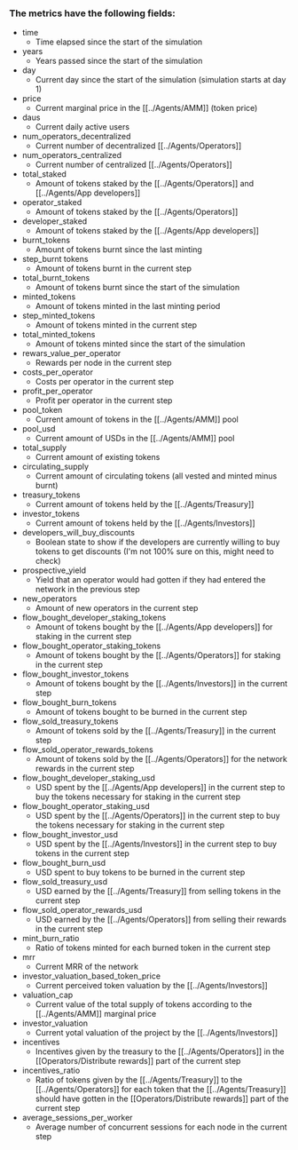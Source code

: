 ### The metrics have the following fields:

- time
	- Time elapsed since the start of the simulation
- years
	- Years passed since the start of the simulation
- day
	- Current day since the start of the simulation (simulation starts at day 1)
- price
	- Current marginal price in the [[../Agents/AMM]] (token price)
- daus
	- Current daily active users
- num_operators_decentralized
	- Current number of decentralized [[../Agents/Operators]]
- num_operators_centralized
	- Current number of centralized [[../Agents/Operators]]
- total_staked
	- Amount of tokens staked by the [[../Agents/Operators]] and [[../Agents/App developers]]
- operator_staked
	- Amount of tokens staked by the [[../Agents/Operators]]
- developer_staked
	- Amount of tokens staked by the [[../Agents/App developers]]
- burnt_tokens
	- Amount of tokens burnt since the last minting
- step_burnt tokens
	- Amount of tokens burnt in the current step
- total_burnt_tokens
	- Amount of tokens burnt since the start of the simulation
- minted_tokens
	- Amount of tokens minted in the last minting period
- step_minted_tokens
	- Amount of tokens minted in the current step
- total_minted_tokens
	- Amount of tokens minted since the start of the simulation
- rewars_value_per_operator
	- Rewards per node in the current step
- costs_per_operator
	- Costs per operator in the current step
- profit_per_operator
	- Profit per operator in the current step
- pool_token
	- Current amount of tokens in the [[../Agents/AMM]] pool
- pool_usd
	- Current amount of USDs in the [[../Agents/AMM]] pool
- total_supply
	- Current amount of existing tokens
- circulating_supply
	- Current amount of circulating tokens (all vested and minted minus burnt)
- treasury_tokens
	- Current amount of tokens held by the [[../Agents/Treasury]]
- investor_tokens
	- Current amount of tokens held by the [[../Agents/Investors]]
- developers_will_buy_discounts
	- Boolean state to show if the developers are currently willing to buy tokens to get discounts (I'm not 100% sure on this, might need to check)
- prospective_yield
	- Yield that an operator would had gotten if they had entered the network in the previous step
- new_operators
	- Amount of new operators in the current step
- flow_bought_developer_staking_tokens
	- Amount of tokens bought by the [[../Agents/App developers]] for staking in the current step
- flow_bought_operator_staking_tokens
	- Amount of tokens bought by the [[../Agents/Operators]] for staking in the current step
- flow_bought_investor_tokens
	- Amount of tokens bought by the [[../Agents/Investors]] in the current step
- flow_bought_burn_tokens
	- Amount of tokens bought to be burned in the current step
- flow_sold_treasury_tokens
	- Amount of tokens sold by the [[../Agents/Treasury]] in the current step
- flow_sold_operator_rewards_tokens
	- Amount of tokens sold by the [[../Agents/Operators]] for the network rewards in the current step
- flow_bought_developer_staking_usd
	- USD spent by the [[../Agents/App developers]] in the current step to buy the tokens necessary for staking in the current step
- flow_bought_operator_staking_usd
	- USD spent by the [[../Agents/Operators]] in the current step to buy the tokens necessary for staking in the current step
- flow_bought_investor_usd
	- USD spent by the [[../Agents/Investors]] in the current step to buy tokens in the current step
- flow_bought_burn_usd
	- USD spent to buy tokens to be burned in the current step
- flow_sold_treasury_usd
	- USD earned by the [[../Agents/Treasury]] from selling tokens in the current step
- flow_sold_operator_rewards_usd
	- USD earned by the [[../Agents/Operators]] from selling their rewards in the current step
- mint_burn_ratio
	- Ratio of tokens minted for each burned token in the current step
- mrr
	- Current MRR of the network
- investor_valuation_based_token_price
	- Current perceived token valuation by the [[../Agents/Investors]]
- valuation_cap
	- Current value of the total supply of tokens according to the [[../Agents/AMM]] marginal price
- investor_valuation
	- Current yotal valuation of the project by the [[../Agents/Investors]]
- incentives
	- Incentives given by the treasury to the [[../Agents/Operators]] in the [[Operators/Distribute rewards]] part of the current step
- incentives_ratio
	- Ratio of tokens given by the [[../Agents/Treasury]] to the [[../Agents/Operators]] for each token that the [[../Agents/Treasury]] should have gotten in the [[Operators/Distribute rewards]] part of the current step
- average_sessions_per_worker
	- Average number of concurrent sessions for each node in the current step